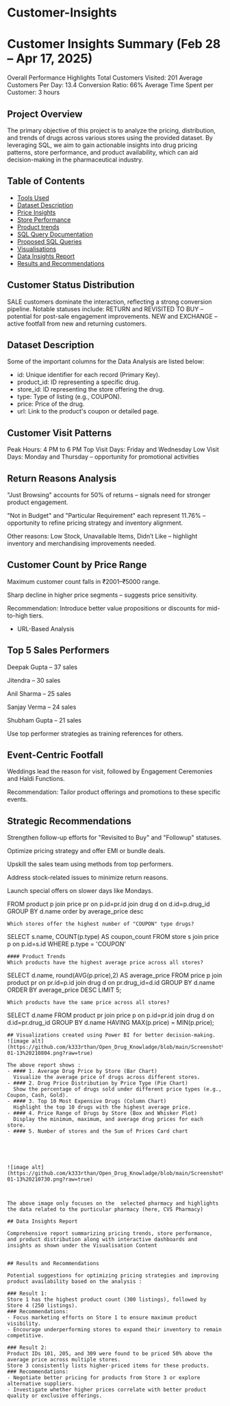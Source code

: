 # Customer-Insights

# Customer Insights Summary (Feb 28 – Apr 17, 2025)
Overall Performance Highlights
Total Customers Visited: 201
Average Customers Per Day: 13.4
Conversion Ratio: 66%
Average Time Spent per Customer: 3 hours

## Project Overview
The primary objective of this project is to analyze the pricing, distribution, and trends of drugs across various stores using the provided dataset. By leveraging SQL, we aim to gain actionable insights into drug pricing patterns, store performance, and product availability, which can aid decision-making in the pharmaceutical industry.

## Table of Contents
- [Tools Used](#Tools-Used)
- [Dataset Description](#Dataset-Description)
- [Price Insights](#Price-Insights)
- [Store Performance](#Store-Performance)
- [Product trends](#Product-trends)
- [SQL Query Documentation](#SQL-Query-Documentation)
- [Proposed SQL Queries](#Proposed-SQL-Queries)
- [Visualisations](#Visualisations)
- [Data Insights Report](#Data-Insights-Report)
- [Results and Recommendations](#Results-and-Recommendations)
  
## Customer Status Distribution
SALE customers dominate the interaction, reflecting a strong conversion pipeline.
Notable statuses include:
RETURN and REVISITED TO BUY – potential for post-sale engagement improvements.
NEW and EXCHANGE – active footfall from new and returning customers.

## Dataset Description
Some of the important columns for the Data Analysis are listed below: 

- id: Unique identifier for each record (Primary Key).
- product_id: ID representing a specific drug.
- store_id: ID representing the store offering the drug.
- type: Type of listing (e.g., COUPON).
- price: Price of the drug.
- url: Link to the product's coupon or detailed page.

## Customer Visit Patterns
Peak Hours: 4 PM to 6 PM
Top Visit Days: Friday and Wednesday
Low Visit Days: Monday and Thursday – opportunity for promotional activities


## Return Reasons Analysis

"Just Browsing" accounts for 50% of returns – signals need for stronger product engagement.

"Not in Budget" and "Particular Requirement" each represent 11.76% – opportunity to refine pricing strategy and inventory alignment.

Other reasons: Low Stock, Unavailable Items, Didn’t Like – highlight inventory and merchandising improvements needed.

## Customer Count by Price Range

Maximum customer count falls in ₹2001–₹5000 range.

Sharp decline in higher price segments – suggests price sensitivity.

Recommendation: Introduce better value propositions or discounts for mid-to-high tiers.
- URL-Based Analysis

## Top 5 Sales Performers

Deepak Gupta – 37 sales

Jitendra – 30 sales

Anil Sharma – 25 sales

Sanjay Verma – 24 sales

Shubham Gupta – 21 sales

Use top performer strategies as training references for others. 

## Event-Centric Footfall

Weddings lead the reason for visit, followed by Engagement Ceremonies and Haldi Functions.

Recommendation: Tailor product offerings and promotions to these specific events.

## Strategic Recommendations

Strengthen follow-up efforts for "Revisited to Buy" and "Followup" statuses.

Optimize pricing strategy and offer EMI or bundle deals.

Upskill the sales team using methods from top performers.

Address stock-related issues to minimize return reasons.

Launch special offers on slower days like Mondays.

FROM product p join price pr
on p.id=pr.id
join drug d on d.id=p.drug_id
GROUP BY d.name
order by average_price desc
```
Which stores offer the highest number of "COUPON" type drugs?
```
SELECT s.name, COUNT(p.type) AS coupon_count
FROM store s join price p
on p.id=s.id
WHERE p.type = 'COUPON'
```
#### Product Trends
Which products have the highest average price across all stores?
```
SELECT d.name, round(AVG(p.price),2) AS average_price
FROM price p join product pr 
on pr.id=p.id
join drug d on pr.drug_id=d.id 
GROUP BY d.name
ORDER BY average_price DESC
LIMIT 5;
```
Which products have the same price across all stores?
```
SELECT d.name 
FROM product pr join price p
on p.id=pr.id
join drug d on d.id=pr.drug_id
GROUP BY d.name
HAVING MAX(p.price) = MIN(p.price);
```
## Visualizations created using Power BI for better decision-making.
![image alt](https://github.com/k333rthan/Open_Drug_Knowladge/blob/main/Screenshot%202025-01-13%20210804.png?raw=true)

The above report shows :
- #### 1. Average Drug Price by Store (Bar Chart)
  Visualize the average price of drugs across different stores.
- #### 2. Drug Price Distribution by Price Type (Pie Chart)
  Show the percentage of drugs sold under different price types (e.g., Coupon, Cash, Gold).
- #### 3. Top 10 Most Expensive Drugs (Column Chart)
  Highlight the top 10 drugs with the highest average price.
- #### 4. Price Range of Drugs by Store (Box and Whisker Plot)
  Display the minimum, maximum, and average drug prices for each store.
- #### 5. Number of stores and the Sum of Prices Card chart





![image alt](https://github.com/k333rthan/Open_Drug_Knowladge/blob/main/Screenshot%202025-01-13%20210730.png?raw=true)



The above image only focuses on the  selected pharmacy and highlights the data related to the purticular pharmacy (here, CVS Pharmacy)

## Data Insights Report

Comprehensive report summarizing pricing trends, store performance, and product distribution along with interactive dashboards and insights as shown under the Visualisation Content


## Results and Recommendations

Potential suggestions for optimizing pricing strategies and improving product availability based on the analysis :

### Result 1:
Store 1 has the highest product count (300 listings), followed by Store 4 (250 listings).
### Recommendations:
- Focus marketing efforts on Store 1 to ensure maximum product visibility.
- Encourage underperforming stores to expand their inventory to remain competitive.

### Result 2:
Product IDs 101, 205, and 309 were found to be priced 50% above the average price across multiple stores.
Store 3 consistently lists higher-priced items for these products.
### Recommendations:
- Negotiate better pricing for products from Store 3 or explore alternative suppliers.
- Investigate whether higher prices correlate with better product quality or exclusive offerings.








